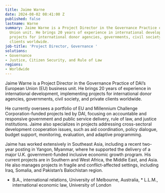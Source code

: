 ```yaml
---
title: Jaime Warne
date: 2024-08-02 08:41:00 Z
published: false
lastname: Warne
summary: Jaime Warne is a Project Director in the Governance Practice of DAI’s European
  Union unit. He brings 20 years of experience in international development, implementing
  projects for international donor agencies, governments, civil society, and private
  clients worldwide.
job-title: 'Project Director, Governance '
solutions:
- Governance
- Justice, Citizen Security, and Rule of Law
regions:
- Worldwide
---
```


Jaime Warne is a Project Director in the Governance Practice of DAI’s European Union (EU) business unit. He brings 20 years of experience in international development, implementing projects for international donor agencies, governments, civil society, and private clients worldwide.
 
He currently oversees a portfolio of EU and Millennium Challenge Corporation-funded projects led by DAI, focusing on accountable and responsive government and public service delivery, rule of law, and justice institutions. Jaime also specializes in projects addressing cross-sectoral development cooperation issues, such as aid coordination, policy dialogue, budget support, monitoring, evaluation, and adaptive programming.
 
Jaime has worked extensively in Southeast Asia, including a recent two-year posting in Yangon, Myanmar, where he supported the delivery of a major U.K. government-funded inclusive economic growth program. His current projects are in Southern and West Africa, the Middle East, and Asia. He also manages projects in fragile and conflict-affected settings, including Iraq, Somalia, and Pakistan’s Balochistan region.
  
* B.A., international relations, University of Melbourne, Australia, * L.L.M., international economic law, University of London